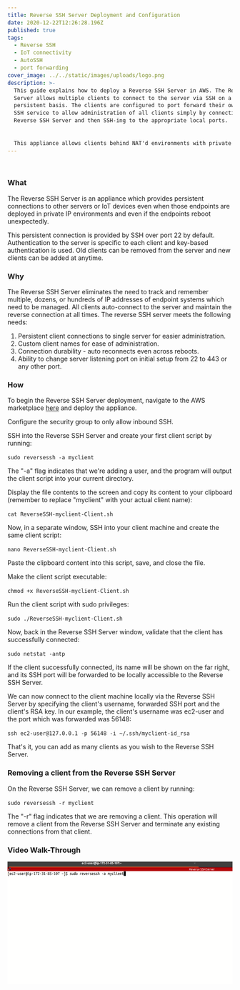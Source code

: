 ```yaml
---
title: Reverse SSH Server Deployment and Configuration
date: 2020-12-22T12:26:28.196Z
published: true
tags:
  - Reverse SSH
  - IoT connectivity
  - AutoSSH
  - port forwarding
cover_image: ../../static/images/uploads/logo.png
description: >-
  This guide explains how to deploy a Reverse SSH Server in AWS. The Reverse SSH
  Server allows multiple clients to connect to the server via SSH on a
  persistent basis. The clients are configured to port forward their own local
  SSH service to allow administration of all clients simply by connecting to the
  Reverse SSH Server and then SSH-ing to the appropriate local ports.


  This appliance allows clients behind NAT'd environments with private IP addresses to connect outbound to the Reverse SSH Server and be administrate-able. The server and its clients are configured to auto-reconnect if either one gets rebooted.
---
```

![]()

### **What**

The Reverse SSH Server is an appliance which provides persistent connections to other servers or IoT devices even when those endpoints are deployed in private IP environments and even if the endpoints reboot unexpectedly.

This persistent connection is provided by SSH over port 22 by default. Authentication to the server is specific to each client and key-based authentication is used. Old clients can be removed from the server and new clients can be added at anytime.

### **Why**

The Reverse SSH Server eliminates the need to track and remember multiple, dozens, or hundreds of IP addresses of endpoint systems which need to be managed. All clients auto-connect to the server and maintain the reverse connection at all times. The reverse SSH server meets the following needs:

1. Persistent client connections to single server for easier administration.
2. Custom client names for ease of administration.
3. Connection durability - auto reconnects even across reboots.
4. Ability to change server listening port on initial setup from 22 to 443 or any other port.

### **How**

To begin the Reverse SSH Server deployment, navigate to the AWS marketplace [here](https://aws.amazon.com/marketplace/pp/B08SV2LQRT/?ref=_ptnr_termilus_rssdac) and deploy the appliance.

Configure the security group to only allow inbound SSH.

SSH into the Reverse SSH Server and create your first client script by running:

`sudo reversessh -a myclient`

The "-a" flag indicates that we're adding a user, and the program will output the client script into your current directory.

Display the file contents to the screen and copy its content to your clipboard (remember to replace "myclient" with your actual client name):

`cat ReverseSSH-myclient-Client.sh`

Now, in a separate window, SSH into your client machine and create the same client script:

`nano ReverseSSH-myclient-Client.sh`

Paste the clipboard content into this script, save, and close the file.

Make the client script executable:

`chmod +x ReverseSSH-myclient-Client.sh`

Run the client script with sudo privileges:

`sudo ./ReverseSSH-myclient-Client.sh`

Now, back in the Reverse SSH Server window, validate that the client has successfully connected:

`sudo netstat -antp`

If the client successfully connected, its name will be shown on the far right, and its SSH port will be forwarded to be locally accessible to the Reverse SSH Server.

We can now connect to the client machine locally via the Reverse SSH Server by specifying the client's username, forwarded SSH port and the client's RSA key. In our example, the client's username was ec2-user and the port which was forwarded was 56148:

`ssh ec2-user@127.0.0.1 -p 56148 -i ~/.ssh/myclient-id_rsa`

That's it, you can add as many clients as you wish to the Reverse SSH Server.

### **Removing a client from the Reverse SSH Server**

On the Reverse SSH Server, we can remove a client by running:

`sudo reversessh -r myclient`

The "-r" flag indicates that we are removing a client. This operation will remove a client from the Reverse SSH Server and terminate any existing connections from that client.

### **Video Walk-Through**

[![Reverse SSH Server Walk-Through](../../static/images/uploads/reversesshserverstill.png)](../../static/images/uploads/reversesshserverwalkthrough.mp4 "Reverse SSH Server Walk-Through")